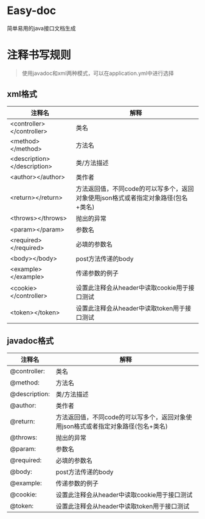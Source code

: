 # Easy-doc
简单易用的java接口文档生成

# 注释书写规则
> 使用javadoc和xml两种模式，可以在application.yml中进行选择
## xml格式
注释名 | 解释
--- | ---
\<controller>\</controller> | 类名
\<method>\</method> | 方法名   
\<description>\</description> | 类/方法描述
\<author>\</author> | 类作者
\<return>\</return> | 方法返回值，不同code的可以写多个，返回对象使用json格式或者指定对象路径(包名+类名)
\<throws>\</throws> | 抛出的异常
\<param>\</param> | 参数名
\<required>\</required> | 必填的参数名
\<body>\</body> | post方法传递的body 
\<example>\</example> | 传递参数的例子
\<cookie>\</controller> | 设置此注释会从header中读取cookie用于接口测试
\<token>\</token> | 设置此注释会从header中读取token用于接口测试
## javadoc格式
注释名 | 解释
--- | ---
@controller: | 类名
@method: | 方法名   
@description: | 类/方法描述
@author: | 类作者
@return: | 方法返回值，不同code的可以写多个，返回对象使用json格式或者指定对象路径(包名+类名)
@throws: | 抛出的异常
@param: | 参数名
@required: | 必填的参数名
@body: | post方法传递的body 
@example: | 传递参数的例子
@cookie: | 设置此注释会从header中读取cookie用于接口测试
@token: | 设置此注释会从header中读取token用于接口测试
